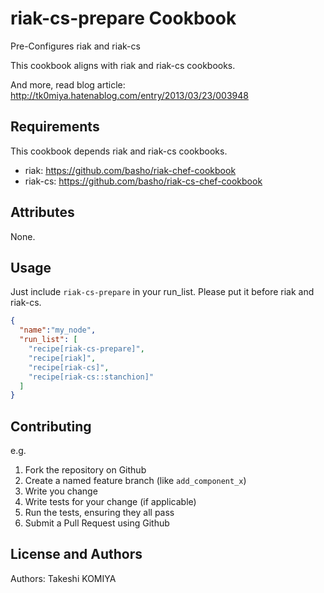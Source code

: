 riak-cs-prepare Cookbook
====================
Pre-Configures riak and riak-cs

This cookbook aligns with riak and riak-cs cookbooks.

And more, read blog article: http://tk0miya.hatenablog.com/entry/2013/03/23/003948

Requirements
------------
This cookbook depends riak and riak-cs cookbooks.

- riak: https://github.com/basho/riak-chef-cookbook
- riak-cs: https://github.com/basho/riak-cs-chef-cookbook


Attributes
----------
None.

Usage
-----
Just include `riak-cs-prepare` in your run_list.
Please put it before riak and riak-cs.


```json
{
  "name":"my_node",
  "run_list": [
    "recipe[riak-cs-prepare]",
    "recipe[riak]",
    "recipe[riak-cs]",
    "recipe[riak-cs::stanchion]"
  ]
}
```

Contributing
------------
e.g.
1. Fork the repository on Github
2. Create a named feature branch (like `add_component_x`)
3. Write you change
4. Write tests for your change (if applicable)
5. Run the tests, ensuring they all pass
6. Submit a Pull Request using Github

License and Authors
-------------------
Authors: Takeshi KOMIYA
